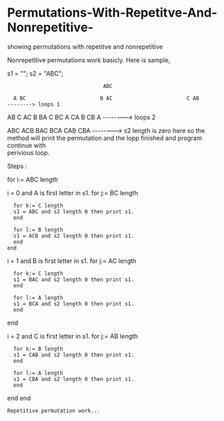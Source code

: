 # Permutations-With-Repetitve-And-Nonrepetitive-
showing permutations with repetitve and nonrepetitive

Nonrepetitive permutations work basicly. Here is sample,

s1 = "";
s2 = "ABC";

                                   ABC

      A BC                        B AC                        C AB            --------> loops 1

  AB C    AC B              BA C      BC A               CA B       CB A      --------> loops 2

ABC           ACB        BAC                BCA       CAB               CBA   --------> s2 length is zero here so the method will print the 
                                                                                        permutation and the lopp finished and program continue with       
                                                                                        perivious loop.
                                                                                        
                                                                                        
Steps : 

for i:= ABC length
    
   i = 0 and A is first letter in s1.
   for j:= BC length
      
      for k:= C length
      s1 = ABC and s2 length 0 then print s1.
      end
      
      for l:= B length
      s1 = ACB and s2 length 0 then print s1.
      end
    end  
  
  i = 1 and B is first letter in s1.
  for j:= AC length
  
      for k:= C length
      s1 = BAC and s2 length 0 then print s1.
      end
      
      for l:= A length
      s1 = BCA and s2 length 0 then print s1.
      end
   end 
   
  i = 2 and C is first letter in s1.
  for j:= AB length
      
      for k:= B length
      s1 = CAB and s2 length 0 then print s1.
      end
      
      for l:= A length
      s1 = CBA and s2 length 0 then print s1.
      end
   end
end   
    
    
    Repetitive permutation work...
    
    
    
    
    
    
    
    

